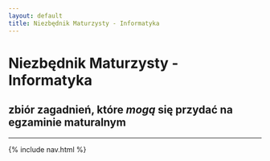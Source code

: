 ```yaml
---
layout: default
title: Niezbędnik Maturzysty - Informatyka
---
```

# Niezbędnik Maturzysty - Informatyka
## zbiór zagadnień, które *mogą* się przydać na egzaminie maturalnym
---
{% include nav.html %}